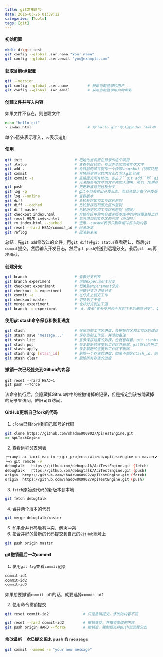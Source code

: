 ```yaml
---
title: git常用命令
date: 2016-05-26 01:09:12
categories: [Tools]
tags: [git]
---
```


#### 初始配置

``` bash
mkdir d:\git_test
git config --global user.name "Your name"
git config --global user.email "you@example.com"
```

  <!--more-->

#### 获取当前git配置
```bash
git --version
git config --global user.name         # 获取当前登录的用户
git config --global user.email        # 获取当前登录用户的邮箱
```

#### 创建文件并写入内容
如果文件不存在，则创建文件
```bash
echo "hello git"
> index.html                          # 将'hello git'写入到index.html中
```
单个``>``箭头表示写入，``>>``表示追加

#### 使用

``` bash
git init                        # 初始化当前所在目录的这个项目
git status                      # 查看项目状态，有没有添加或者修改文件
git add .                       # 给目前的项目制作一个快照snapshot（快照只是登记留名，快照不等于记录在案，git管快照叫做索引index）
git commit                      # 将快照里登记的内容永久写入git仓库
git commit -a                   # 直接提交所有修改，省去了``git add``和``git diff``和``git commit``的工序
                                # 无法把新增文件或文件夹加入进来，所以，如果你新增了文件或文件夹，那么就要老老实实的先``git add ..``，再``git commit``
git push                        # 把更新推送到远程分支
git log -p                      # git不但会给出开发日志，而且会显示每个开发版本的代码区别所在
git log --online                # 查看版本
git diff                        # 比较暂存区和工作区的差别
git diff --cached               # 比较暂存区和历史区的差别
git diff master                 # 比较历史区和工作区的差别（修改）
git checkout index.html         # 用暂存区中的内容或者版本库中的内容覆盖掉工作区
git reset HEAD index.html       # 取消增加到暂存区的内容（添加时）
git rm index.html --cached      # 使用--cached表示只删除缓冲区中的内容
git reset --hard HEAD/commit_id # 回滚版本
git reflog                      # 回滚到未来
```
总结：先``git add``修改过的文件，再``git diff``并``git status``查看确认，然后``git commit``提交，然后输入开发日志，然后``git push``推送到远程分支，最后``git log``再次确认。

#### 创建分支

``` bash
git branch                      # 查看分支列表
git branch experiment           # 创建experiment分支
git checkout experiment         # 切换到experiment分支
git checkout -b experiment      # 创建分支并切换分支
git commit -a                   # 在分支上提交工作
git checkout master             # 切换到主干道
git merge experiment            # 合并分支到主干道
git branch -d experiment        # -d，表示“在分支已经合并到主干后删除分支”。如果使用大写的-D的话，则表示“不论如何都删除分支”
```

#### 使用git stash命令保存和恢复进度
```bash
git stash                       # 保留当前工作区进度，会把暂存区和工作区的改动保存起来
git stash save 'message...'     # 保存当前工作区，并添加备注
git stash list                  # 显示保存进度的列表。也就意味着，git stash命令可以多次执行。
git stash pop                   # 恢复最新的进度到工作区并删除。git默认会把工作区和缓存区的改动都恢复到工作区。
git stash apply                 # 恢复最新的进度到工作区不删除
git stash drop [stash_id]       # 删除一个存储的进度，如果不指定stash_id，则默认删除最新的存储进度，stash_id从git stash list获取
git stash clear                 # 删除所有存储的进度
```

#### 撤销一次已经提交到Github的内容
```
git reset --hard HEAD~1
git push --force
```
该命令执行后，会隐藏掉Github库中的被撤销掉的记录，但是指定到该被隐藏掉的记录来访问，依旧可以访问。

#### GitHub更新自己fork的代码
1. ``clone``已经``fork``到自己账号的代码
```bash
git clone https://github.com/shadow000902/ApiTestEngine.git
cd ApiTestEngine
```
2. 查看远程分支列表
```bash
╭─taoyi at TaoYi-Mac in ~/git_projects/GitHub/ApiTestEngine on master✔ using ‹› 17-08-23 - 15:01:23
╰─○ git remote -v
debugtalk	https://github.com/debugtalk/ApiTestEngine.git (fetch)
debugtalk	https://github.com/debugtalk/ApiTestEngine.git (push)
origin	https://github.com/shadow000902/ApiTestEngine.git (fetch)
origin	https://github.com/shadow000902/ApiTestEngine.git (push)
```
3. ``fetch``原始源代码的新版本到本地
```bash
git fetch debugtalk
```
4. 合并两个版本的代码
```bash
git merge debugtalk/master
```
5. 如果合并代码后有冲突，解决冲突
6. 把合并好的最新的代码提交到自己的``GitHub``账号上
```bash
git push origin master
```

#### git撤销最后一次commit
1. 使用``git log``查看``commit``记录
```bash
commit-id1
commit-id2
commit-id3
```
如果想要撤销``commit-id1``的话，就要选择``commit-id2``

2. 使用命令撤销提交
```bash
git reset commit-id2				# 只是撤销提交，修改的内容不变
```

```bash
git reset --hard commit-id2			# 撤销提交，并撤销修改的内容
git push origin HARD --force		# 撤销后，强制提交并push到远程分支
```

#### 修改最新一次已提交但未 push 的 message
```bash
git commit --amend -m "your new message"
```